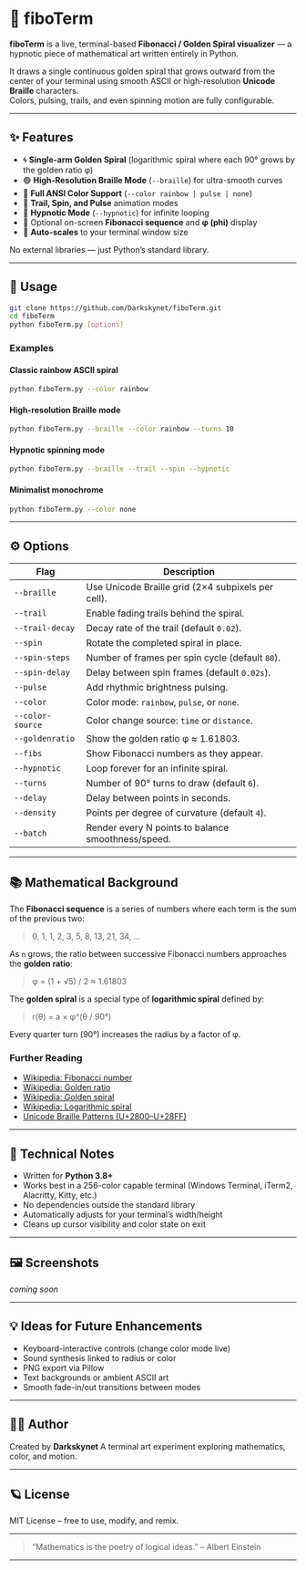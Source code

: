 # 🌌 fiboTerm

**fiboTerm** is a live, terminal-based **Fibonacci / Golden Spiral visualizer** — a hypnotic piece of mathematical art written entirely in Python.

It draws a single continuous golden spiral that grows outward from the center of your terminal using smooth ASCII or high-resolution **Unicode Braille** characters.  
Colors, pulsing, trails, and even spinning motion are fully configurable.

---

## ✨ Features

- 🌀 **Single-arm Golden Spiral** (logarithmic spiral where each 90° grows by the golden ratio φ)
- 🟣 **High-Resolution Braille Mode** (`--braille`) for ultra-smooth curves  
- 🌈 **Full ANSI Color Support** (`--color rainbow | pulse | none`)
- 💫 **Trail, Spin, and Pulse** animation modes  
- 🔁 **Hypnotic Mode** (`--hypnotic`) for infinite looping
- 🧮 Optional on-screen **Fibonacci sequence** and **φ (phi)** display
- 🧠 **Auto-scales** to your terminal window size

No external libraries — just Python’s standard library.

---

## 🚀 Usage

```bash
git clone https://github.com/Darkskynet/fiboTerm.git
cd fiboTerm
python fiboTerm.py [options]
````

### Examples

#### Classic rainbow ASCII spiral

```bash
python fiboTerm.py --color rainbow
```

#### High-resolution Braille mode

```bash
python fiboTerm.py --braille --color rainbow --turns 10
```

#### Hypnotic spinning mode

```bash
python fiboTerm.py --braille --trail --spin --hypnotic
```

#### Minimalist monochrome

```bash
python fiboTerm.py --color none
```

---

## ⚙️ Options

| Flag             | Description                                        |
| ---------------- | -------------------------------------------------- |
| `--braille`      | Use Unicode Braille grid (2×4 subpixels per cell). |
| `--trail`        | Enable fading trails behind the spiral.            |
| `--trail-decay`  | Decay rate of the trail (default `0.02`).          |
| `--spin`         | Rotate the completed spiral in place.              |
| `--spin-steps`   | Number of frames per spin cycle (default `80`).    |
| `--spin-delay`   | Delay between spin frames (default `0.02s`).       |
| `--pulse`        | Add rhythmic brightness pulsing.                   |
| `--color`        | Color mode: `rainbow`, `pulse`, or `none`.         |
| `--color-source` | Color change source: `time` or `distance`.         |
| `--goldenratio`  | Show the golden ratio φ ≈ 1.61803.                 |
| `--fibs`         | Show Fibonacci numbers as they appear.             |
| `--hypnotic`     | Loop forever for an infinite spiral.               |
| `--turns`        | Number of 90° turns to draw (default `6`).         |
| `--delay`        | Delay between points in seconds.                   |
| `--density`      | Points per degree of curvature (default `4`).      |
| `--batch`        | Render every N points to balance smoothness/speed. |

---

## 📚 Mathematical Background

The **Fibonacci sequence** is a series of numbers where each term is the sum of the previous two:

> 0, 1, 1, 2, 3, 5, 8, 13, 21, 34, ...

As `n` grows, the ratio between successive Fibonacci numbers approaches the **golden ratio**:

> φ = (1 + √5) / 2 ≈ 1.61803

The **golden spiral** is a special type of **logarithmic spiral** defined by:

> r(θ) = a × φ^(θ / 90°)

Every quarter turn (90°) increases the radius by a factor of φ.

### Further Reading

* [Wikipedia: Fibonacci number](https://en.wikipedia.org/wiki/Fibonacci_number)
* [Wikipedia: Golden ratio](https://en.wikipedia.org/wiki/Golden_ratio)
* [Wikipedia: Golden spiral](https://en.wikipedia.org/wiki/Golden_spiral)
* [Wikipedia: Logarithmic spiral](https://en.wikipedia.org/wiki/Logarithmic_spiral)
* [Unicode Braille Patterns (U+2800–U+28FF)](https://en.wikipedia.org/wiki/Braille_Patterns)

---

## 🧩 Technical Notes

* Written for **Python 3.8+**
* Works best in a 256-color capable terminal (Windows Terminal, iTerm2, Alacritty, Kitty, etc.)
* No dependencies outside the standard library
* Automatically adjusts for your terminal’s width/height
* Cleans up cursor visibility and color state on exit

---

## 🖼️ Screenshots

*coming soon*

---

## 💡 Ideas for Future Enhancements

* Keyboard-interactive controls (change color mode live)
* Sound synthesis linked to radius or color
* PNG export via Pillow
* Text backgrounds or ambient ASCII art
* Smooth fade-in/out transitions between modes

---

## 🧑‍💻 Author

Created by **Darkskynet**
A terminal art experiment exploring mathematics, color, and motion.

---

## 🪐 License

MIT License – free to use, modify, and remix.

---

> “Mathematics is the poetry of logical ideas.” – Albert Einstein

---

